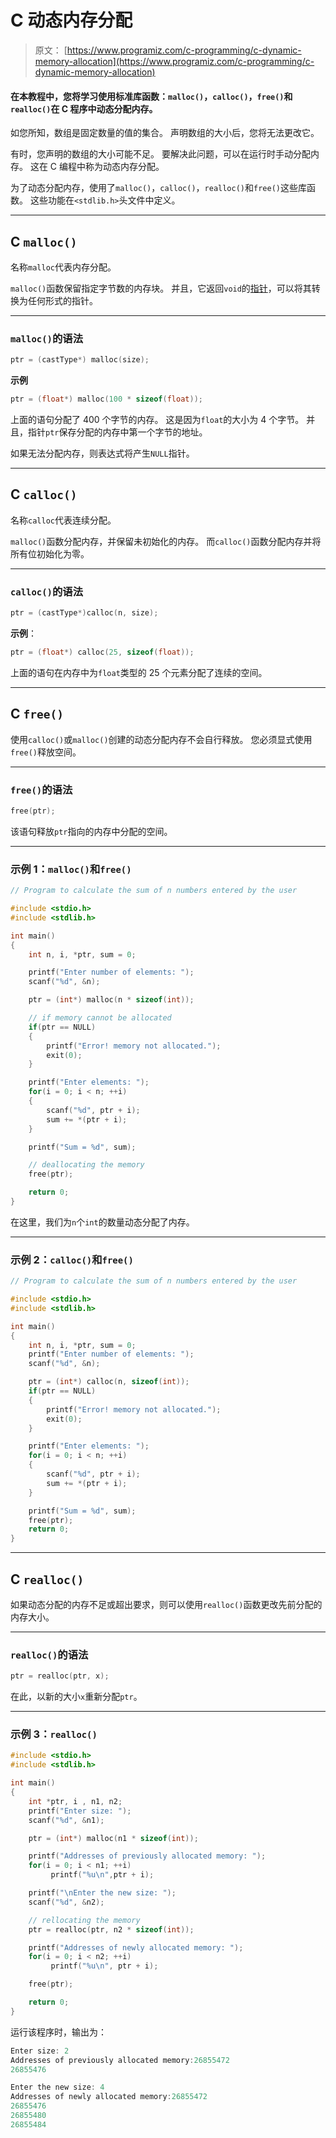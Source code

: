 # C 动态内存分配

> 原文： [https://www.programiz.com/c-programming/c-dynamic-memory-allocation](https://www.programiz.com/c-programming/c-dynamic-memory-allocation)

#### 在本教程中，您将学习使用标准库函数：`malloc()`，`calloc()`，`free()`和`realloc()`在 C 程序中动态分配内存。

如您所知，数组是固定数量的值的集合。 声明数组的大小后，您将无法更改它。

有时，您声明的数组的大小可能不足。 要解决此问题，可以在运行时手动分配内存。 这在 C 编程中称为动态内存分配。

为了动态分配内存，使用了`malloc()`，`calloc()`，`realloc()`和`free()`这些库函数。 这些功能在`<stdlib.h>`头文件中定义。

* * *

## C `malloc()`

名称`malloc`代表内存分配。

`malloc()`函数保留指定字节数的内存块。 并且，它返回`void`的[指针](/c-programming/c-pointers "C Pointers")，可以将其转换为任何形式的指针。

* * *

### `malloc()`的语法

```c
ptr = (castType*) malloc(size);
```

**示例**

```c
ptr = (float*) malloc(100 * sizeof(float));
```

上面的语句分配了 400 个字节的内存。 这是因为`float`的大小为 4 个字节。 并且，指针`ptr`保存分配的内存中第一个字节的地址。

如果无法分配内存，则表达式将产生`NULL`指针。

* * *

## C `calloc()`

名称`calloc`代表连续分配。

`malloc()`函数分配内存，并保留未初始化的内存。 而`calloc()`函数分配内存并将所有位初始化为零。

* * *

### `calloc()`的语法

```c
ptr = (castType*)calloc(n, size);
```

**示例**：

```c
ptr = (float*) calloc(25, sizeof(float));
```

上面的语句在内存中为`float`类型的 25 个元素分配了连续的空间。

* * *

## C `free()`

使用`calloc()`或`malloc()`创建的动态分配内存不会自行释放。 您必须显式使用`free()`释放空间。

* * *

### `free()`的语法

```c
free(ptr);
```

该语句释放`ptr`指向的内存中分配的空间。

* * *

### 示例 1：`malloc()`和`free()`

```c
// Program to calculate the sum of n numbers entered by the user

#include <stdio.h>
#include <stdlib.h>

int main()
{
    int n, i, *ptr, sum = 0;

    printf("Enter number of elements: ");
    scanf("%d", &n);

    ptr = (int*) malloc(n * sizeof(int));

    // if memory cannot be allocated
    if(ptr == NULL)                     
    {
        printf("Error! memory not allocated.");
        exit(0);
    }

    printf("Enter elements: ");
    for(i = 0; i < n; ++i)
    {
        scanf("%d", ptr + i);
        sum += *(ptr + i);
    }

    printf("Sum = %d", sum);

    // deallocating the memory
    free(ptr);

    return 0;
}

```

在这里，我们为`n`个`int`的数量动态分配了内存。

* * *

### 示例 2：`calloc()`和`free()`

```c
// Program to calculate the sum of n numbers entered by the user

#include <stdio.h>
#include <stdlib.h>

int main()
{
    int n, i, *ptr, sum = 0;
    printf("Enter number of elements: ");
    scanf("%d", &n);

    ptr = (int*) calloc(n, sizeof(int));
    if(ptr == NULL)
    {
        printf("Error! memory not allocated.");
        exit(0);
    }

    printf("Enter elements: ");
    for(i = 0; i < n; ++i)
    {
        scanf("%d", ptr + i);
        sum += *(ptr + i);
    }

    printf("Sum = %d", sum);
    free(ptr);
    return 0;
} 
```

* * *

## C `realloc()`

如果动态分配的内存不足或超出要求，则可以使用`realloc()`函数更改先前分配的内存大小。

* * *

### `realloc()`的语法

```c
ptr = realloc(ptr, x);
```

在此，以新的大小`x`重新分配`ptr`。

* * *

### 示例 3：`realloc()`

```c
#include <stdio.h>
#include <stdlib.h>

int main()
{
    int *ptr, i , n1, n2;
    printf("Enter size: ");
    scanf("%d", &n1);

    ptr = (int*) malloc(n1 * sizeof(int));

    printf("Addresses of previously allocated memory: ");
    for(i = 0; i < n1; ++i)
         printf("%u\n",ptr + i);

    printf("\nEnter the new size: ");
    scanf("%d", &n2);

    // rellocating the memory
    ptr = realloc(ptr, n2 * sizeof(int));

    printf("Addresses of newly allocated memory: ");
    for(i = 0; i < n2; ++i)
         printf("%u\n", ptr + i);

    free(ptr);

    return 0;
}
```

运行该程序时，输出为：

```c
Enter size: 2
Addresses of previously allocated memory:26855472
26855476

Enter the new size: 4
Addresses of newly allocated memory:26855472
26855476
26855480
26855484
```